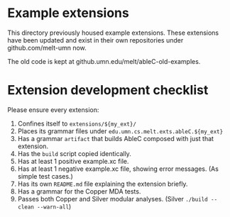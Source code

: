 Example extensions
==================

This directory previously housed example extensions. These extensions have been
updated and exist in their own repositories under github.com/melt-umn now. 

The old code is kept at github.umn.edu/melt/ableC-old-examples.



Extension development checklist
===============================

Please ensure every extension:

1. Confines itself to `extensions/${my_ext}/`
2. Places its grammar files under `edu.umn.cs.melt.exts.ableC.${my_ext}`
3. Has a grammar `artifact` that builds AbleC composed with just that extension.
4. Has the `build` script copied identically.
5. Has at least 1 positive example.xc file.
6. Has at least 1 negative example.xc file, showing error messages. (As simple test cases.)
7. Has its own `README.md` file explaining the extension briefly.
8. Has a grammar for the Copper MDA tests.
9. Passes both Copper and Silver modular analyses. (Silver `./build --clean --warn-all`)


